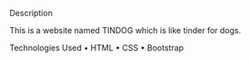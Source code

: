 Description

This is a website named TINDOG which is like tinder for dogs.

Technologies Used
•	HTML
•	CSS
•	Bootstrap

